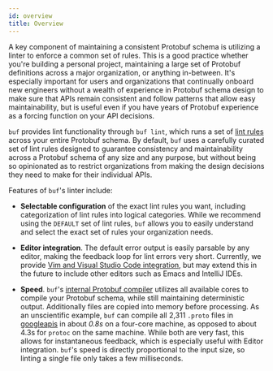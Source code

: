 ```yaml
---
id: overview
title: Overview
---
```


A key component of maintaining a consistent Protobuf schema is utilizing a linter to enforce a
common set of rules. This is a good practice whether you're building a personal project,
maintaining a large set of Protobuf definitions across a major organization, or anything in-between.
It's especially important for users and organizations that continually onboard new engineers without
a wealth of experience in Protobuf schema design to make sure that APIs remain consistent and follow
patterns that allow easy maintainability, but is useful even if you have years of Protobuf
experience as a forcing function on your API decisions.

`buf` provides lint functionality through `buf lint`, which runs a set of [lint rules](rules.md) across your
entire Protobuf schema. By default, `buf` uses a carefully curated set of lint rules designed to guarantee
consistency and maintainability across a Protobuf schema of any size and any purpose, but without being
so opinionated as to restrict organizations from making the design decisions they need to make for their
individual APIs.

Features of `buf`'s linter include:

- **Selectable configuration** of the exact lint rules you want, including categorization of lint
  rules into logical categories. While we recommend using the `DEFAULT` set of lint rules, `buf`
  allows you to easily understand and select the exact set of rules your organization needs.

- **Editor integration**. The default error output is easily parsable by any editor, making the
  feedback loop for lint errors very short. Currently, we provide
  [Vim and Visual Studio Code integration](../editor-integration.md), but may extend this in the
  future to include other editors such as Emacs and IntelliJ IDEs.

- **Speed**. `buf`'s [internal Protobuf compiler](../build/internal-compiler.md) utilizes all
  available cores to compile your Protobuf schema, while still maintaining deterministic output. Additionally files
  are copied into memory before processing. As an unscientific example, `buf` can compile all 2,311 `.proto` files in
  [googleapis](https://github.com/googleapis/googleapis) in about *0.8s* on a four-core machine, as opposed
  to about 4.3s for `protoc` on the same machine. While both are very fast, this allows for instantaneous feedback,
  which is especially useful with Editor integration. `buf`'s speed is directly proportional to the input size, so
  linting a single file only takes a few milliseconds.
